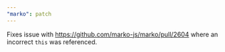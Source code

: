 ```yaml
---
"marko": patch
---
```


Fixes issue with https://github.com/marko-js/marko/pull/2604 where an incorrect `this` was referenced.

